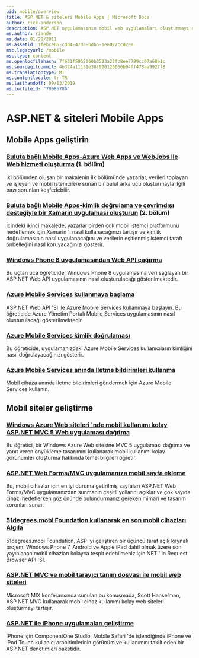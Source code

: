 ```yaml
---
uid: mobile/overview
title: ASP.NET & siteleri Mobile Apps | Microsoft Docs
author: rick-anderson
description: ASP.NET uygulamasının mobil web uygulamaları oluşturmayı nasıl kolaylaştırdığını öğrenin
ms.author: riande
ms.date: 01/28/2011
ms.assetid: 1febce65-cdd4-47da-bdb5-1e6022ccd20a
msc.legacyurl: /mobile
msc.type: content
ms.openlocfilehash: 7f631f5052060b3523a23fb8ee7799cc07a68e1c
ms.sourcegitcommit: 4b324a11131e38f920126066b94ff478aa9927f8
ms.translationtype: MT
ms.contentlocale: tr-TR
ms.lasthandoff: 09/13/2019
ms.locfileid: "70985786"
---
```

# <a name="mobile-apps--sites-with-aspnet"></a>ASP.NET & siteleri Mobile Apps

## <a name="develop-mobile-apps"></a>Mobile Apps geliştirin

### <a name="cloud-connected-mobile-apps---create-a-web-service-with-azure-web-apps-and-webjobshttpsmsdnmicrosoftcommagazinemt185572part-1"></a>[Buluta bağlı Mobile Apps-Azure Web Apps ve WebJobs Ile Web hizmeti oluşturma](https://msdn.microsoft.com/magazine/mt185572) (1. bölüm)

İki bölümden oluşan bir makalenin ilk bölümünde yazarlar, verileri toplayan ve işleyen ve mobil istemcilere sunan bir bulut arka ucu oluşturmayla ilgili bazı sorunları keşfedebilir.

### <a name="cloud-connected-mobile-apps---build-a-xamarin-app-with-authentication-and-offline-supporthttpsmsdnmicrosoftcommagazinemt422581aspxpart-2"></a>[Buluta bağlı Mobile Apps-kimlik doğrulama ve çevrimdışı desteğiyle bir Xamarin uygulaması oluşturun](https://msdn.microsoft.com/magazine/mt422581.aspx) (2. bölüm)

İçindeki ikinci makalede, yazarlar birden çok mobil istemci platformunu hedeflemek için Xamarin 'i nasıl kullanacağınızı tartışır ve kimlik doğrulamasının nasıl uygulanacağını ve verilerin eşitlenmiş istemci tarafı önbelleğini nasıl koruyacağınızı gösterir.

### <a name="calling-web-api-from-a-windows-phone-8-applicationweb-apioverviewmobile-clientscalling-web-api-from-a-windows-phone-8-applicationmd"></a>[Windows Phone 8 uygulamasından Web API çağırma](../web-api/overview/mobile-clients/calling-web-api-from-a-windows-phone-8-application.md)

Bu uçtan uca öğreticide, Windows Phone 8 uygulamasına veri sağlayan bir ASP.NET Web API uygulamasının nasıl oluşturulacağı gösterilmektedir.

### <a name="get-started-with-azure-mobile-serviceshttpsazuremicrosoftcomdocumentationarticlesmobile-services-dotnet-backend-windows-store-dotnet-get-startedwtmc_idzumo_aspnet"></a>[Azure Mobile Services kullanmaya başlama](https://azure.microsoft.com/documentation/articles/mobile-services-dotnet-backend-windows-store-dotnet-get-started?WT.mc_id=zumo_aspnet)

ASP.NET Web API 'SI ile Azure Mobile Services kullanmaya başlayın. Bu öğreticide Azure Yönetim Portalı Mobile Services uygulamasının nasıl oluşturulacağı gösterilmektedir.

### <a name="authentication-in-azure-mobile-serviceshttpsazuremicrosoftcomdocumentationarticlesmobile-services-dotnet-backend-windows-store-dotnet-get-started-userswtmc_idzumo_aspnet"></a>[Azure Mobile Services kimlik doğrulaması](https://azure.microsoft.com/documentation/articles/mobile-services-dotnet-backend-windows-store-dotnet-get-started-users/?WT.mc_id=zumo_aspnet)

Bu öğreticide, uygulamanızdaki Azure Mobile Services kullanıcıların kimliğini nasıl doğrulayacağınızı gösterir.

### <a name="using-push-notifications-in-azure-mobile-serviceshttpsazuremicrosoftcomdocumentationarticlesmobile-services-dotnet-backend-windows-store-dotnet-get-started-pushwtmc_idzumo_aspnet"></a>[Azure Mobile Services anında Iletme bildirimleri kullanma](https://azure.microsoft.com/documentation/articles/mobile-services-dotnet-backend-windows-store-dotnet-get-started-push/?WT.mc_id=zumo_aspnet)

Mobil cihaza anında iletme bildirimleri göndermek için Azure Mobile Services kullanın.

## <a name="develop-mobile-sites"></a>Mobil siteler geliştirme

### <a name="deploy-an-mobile-friendly-aspnet-mvc-5-web-application-on-windows-azure-web-siteshttpsdocsmicrosoftcomazureapp-service-webweb-sites-dotnet-deploy-aspnet-mvc-mobile-app"></a>[Windows Azure Web siteleri 'nde mobil kullanımı kolay ASP.NET MVC 5 Web uygulaması dağıtma](https://docs.microsoft.com/azure/app-service-web/web-sites-dotnet-deploy-aspnet-mvc-mobile-app)

Bu öğretici, bir Windows Azure Web sitesine MVC 5 uygulaması dağıtma ve yanıt veren önyükleme tasarımını kullanarak mobil kullanımı kolay görünümler oluşturma hakkında temel bilgileri öğretir.

### <a name="add-mobile-pages-to-your-aspnet-web-forms--mvc-applicationwhitepapersadd-mobile-pages-to-your-aspnet-web-forms-mvc-applicationmd"></a>[ASP.NET Web Forms/MVC uygulamanıza mobil sayfa ekleme](../whitepapers/add-mobile-pages-to-your-aspnet-web-forms-mvc-application.md)

Bu, mobil cihazlar için en iyi duruma getirilmiş sayfaları ASP.NET Web Forms/MVC uygulamanızdan sunmanın çeşitli yollarını açıklar ve çok sayıda cihazı hedeflerken göz önünde bulundurmanız gereken mimari ve tasarım sorunları sunar.

### <a name="detect-the-latest-mobile-devices-using-51degreesmobi-foundationhttpsgithubcom51degreesdotnet-device-detection"></a>[51degrees.mobi Foundation kullanarak en son mobil cihazları Algıla](https://github.com/51Degrees/dotNET-Device-Detection)

51degrees.mobi Foundation, ASP 'yi geliştiren bir üçüncü taraf açık kaynak projem. Windows Phone 7, Android ve Apple iPad dahil olmak üzere son yayınlanan mobil cihazları kolayca tespit edebilmeniz için NET ' in Request. Browser API 'SI.

### <a name="mobile-web-sites-with-aspnet-mvc-and-the-mobile-browser-definition-filehttpwwwhanselmancomblogmixmobilewebsiteswithaspnetmvcandthemobilebrowserdefinitionfileaspx"></a>[ASP.NET MVC ve mobil tarayıcı tanım dosyası ile mobil web siteleri](http://www.hanselman.com/blog/MixMobileWebSitesWithASPNETMVCAndTheMobileBrowserDefinitionFile.aspx)

Microsoft MIX konferansında sunulan bu konuşmada, Scott Hanselman, ASP.NET MVC kullanarak mobil cihaz kullanımı kolay web siteleri oluşturmayı tartışır.

### <a name="develop-iphone-applications-with-aspnethttplabscomponentonecomiphone"></a>[ASP.NET ile iPhone uygulamaları geliştirme](http://labs.componentone.com/iPhone/)

İPhone için ComponentOne Studio, Mobile Safari 'de işlendiğinde iPhone ve iPod Touch kullanıcı arabirimlerinin görünüm ve kullanımını taklit eden bir ASP.NET denetimleri paketidir.
